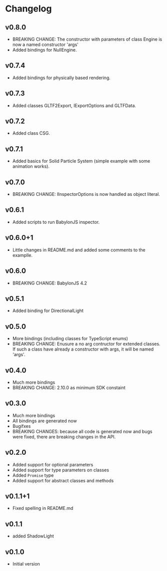 # Changelog

## v0.8.0

- BREAKING CHANGE: The constructor with parameters of class Engine is now a named constructor 'args'
- Added bindings for NullEngine.

## v0.7.4

- Added bindings for physically based rendering.

## v0.7.3

- Added classes GLTF2Export, IExportOptions and GLTFData.

## v0.7.2

- Added class CSG.

## v0.7.1

- Added basics for Solid Particle System (simple example with some animation works).

## v0.7.0

- BREAKING CHANGE: IInspectorOptions is now handled as object literal.

## v0.6.1

- Added scripts to run BabylonJS inspector.

## v0.6.0+1

- Little changes in README.md and added some comments to the examplle.

## v0.6.0

- BREAKING CHANGE: BabylonJS 4.2

## v0.5.1

- Added binding for DirectionalLight

## v0.5.0

- More bindings (including classes for TypeScript enums)
- BREAKING CHANGE: Enusure a no arg contructor for extended classes. If such a class have already a constructor with args, it will be named 'args'.

## v0.4.0

- Much more bindings
- BREAKING CHANGE: 2.10.0 as minimum SDK constaint

## v0.3.0

- Much more bindings
- All bindings are generated now
- Bugifxes
- BREAKING CHANGES: because all code is generated now and bugs were fixed, there are breaking changes in the API.

## v0.2.0

-   Added support for optional parameters
-   Added support for type parameters on classes
-   Added `Promise` type
-   Added support for abstract classes and methods

## v0.1.1+1

-   Fixed spelling in README.md

## v0.1.1

-   added ShadowLight

## v0.1.0

-   Initial version
